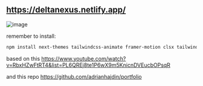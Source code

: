 ## https://deltanexus.netlify.app/



![image](https://github.com/user-attachments/assets/d428e7f3-6a50-41f6-9596-1ee02d1bbac4)


remember to install:

```bash
npm install next-themes tailwindcss-animate framer-motion clsx tailwind-merge react-icons

```


based on this https://www.youtube.com/watch?v=RbxHZwFtRT4&list=PL6QREj8te1P6wX9m5KnicnDVEucbOPsqR

and this repo  https://github.com/adrianhajdin/portfolio
